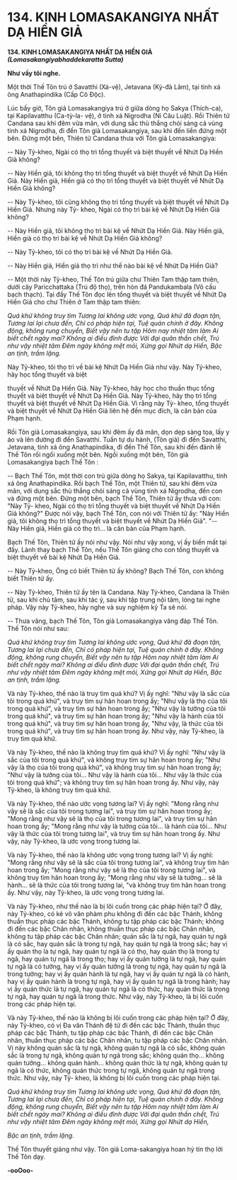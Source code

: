 # 134. KINH LOMASAKANGIYA NHẤT DẠ HIỀN GIẢ

**134. KINH LOMASAKANGIYA NHẤT DẠ HIỀN GIẢ**
***(Lomasakangiyabhaddekaratta Sutta)***

**Như vầy tôi nghe.**

Một thời Thế Tôn trú ở Savatthi (Xá-vệ), Jetavana (Kỳ-đà Lâm), tại tinh xá ông Anathapindika (Cấp Cô
Ðộc).

Lúc bấy giờ, Tôn giả Lomasakangiya trú ở giữa dòng họ Sakya (Thích-ca), tại Kapilavatthu (Ca-tỳ-la-
vệ), ở tinh xá Nigrodha (Ni Câu Luật). Rồi Thiên tử Candana sau khi đêm vừa mãn, với dung sắc thù
thắng chói sáng cả vùng tinh xá Nigrodha, đi đến Tôn giả Lomasakangiya, sau khi đến liền đứng một
bên. Ðứng một bên, Thiên tử Candana thưa với Tôn giả Lomasakangiya:

-- Này Tỷ-kheo, Ngài có thọ trì tổng thuyết và biệt thuyết về Nhứt Dạ Hiền Giả không?

-- Này Hiền giả, tôi không thọ trì tổng thuyết và biệt thuyết về Nhứt Dạ Hiền Giả. Này Hiền giả, Hiền
giả có thọ trì tổng thuyết và biệt thuyết về Nhứt Dạ Hiền Giả không?

-- Này Tỷ-kheo, tôi cũng không thọ trì tổng thuyết và biệt thuyết về Nhứt Dạ Hiền Giả. Nhưng này Tỷ-
kheo, Ngài có thọ trì bài kệ về Nhứt Dạ Hiền Giả không?

-- Này Hiền giả, tôi không thọ trì bài kệ về Nhứt Dạ Hiền Giả. Này Hiền giả, Hiền giả có thọ trì bài kệ
về Nhứt Dạ Hiền Giả không?

-- Này Tỷ-kheo, tôi có thọ trì bài kệ về Nhứt Dạ Hiền Giả.

-- Này Hiền giả, Hiền giả thọ trì như thế nào bài kệ về Nhứt Dạ Hiền Giả?

-- Một thời này Tỷ-kheo, Thế Tôn trú giữa chư Thiên Tam thập tam thiên, dưới cây Paricchattaka (Trú
độ thọ), trên hòn đá Pandukambala (Vô cấu bạch thạch). Tại đấy Thế Tôn đọc lên tổng thuyết và biệt
thuyết về Nhứt Dạ Hiền Giả cho chư Thiên ở Tam thập tam thiên:

*Quá khứ không truy tìm*
*Tương lai không ước vọng,*
*Quá khứ đã đoạn tận,*
*Tương lai lại chưa đến,*
*Chỉ có pháp hiện tại,*
*Tuệ quán chính ở đây.*
*Không động, không rung chuyển,*
*Biết vậy nên tu tập*
*Hôm nay nhiệt tâm làm*
*Ai biết chết ngày mai?*
*Không ai điều đình được*
*Với đại quân thần chết,*
*Trú như vậy nhiệt tâm*
*Ðêm ngày không mệt mỏi,*
*Xứng gọi Nhứt dạ Hiền,*
*Bậc an tịnh, trầm lặng.*

Này Tỷ-kheo, tôi thọ trì về bài kệ Nhứt Dạ Hiền Giả như vậy. Này Tỷ-kheo, hãy học tổng thuyết và biệt

thuyết về Nhứt Dạ Hiền Giả. Này Tỷ-kheo, hãy học cho thuần thục tổng thuyết và biệt thuyết về Nhứt
Dạ Hiền Giả. Này Tỷ-kheo, hãy thọ trì tổng thuyết và biệt thuyết về Nhứt Dạ Hiền Giả. Vì rằng này Tỷ-
kheo, tổng thuyết và biệt thuyết về Nhứt Dạ Hiền Giả liên hệ đến mục đích, là căn bản của Phạm hạnh.

Rồi Tôn giả Lomasakangiya, sau khi đêm ấy đã mãn, dọn dẹp sàng tọa, lấy y áo và lên đường đi đến
Savatthi. Tuần tự du hành, (Tôn giả) đi đến Savatthi, Jetavana, tinh xá ông Anathapindika, đi đến Thế
Tôn, sau khi đến đảnh lễ Thế Tôn rồi ngồi xuống một bên. Ngồi xuống một bên, Tôn giả
Lomasakangiya bạch Thế Tôn :

-- Bạch Thế Tôn, một thời con trú giữa dòng họ Sakya, tại Kapilavatthu, tinh xá ông Anathapindika. Rồi
bạch Thế Tôn, một Thiên tử, sau khi đêm vừa mãn, với dung sắc thù thắng chói sáng cả vùng tinh xá
Nigrodha, đến con và đứng một bên. Ðứng một bên, bạch Thế Tôn, Thiên tử ấy thưa với con: "Này Tỷ-
kheo, Ngài có thọ trì tổng thuyết và biệt thuyết về Nhứt Dạ Hiền Giả không?" Ðược nói vậy, bạch Thế
Tôn, con nói với Thiên tử ấy: "Này Hiền giả, tôi không thọ trì tổng thuyết và biệt thuyết về Nhứt Dạ
Hiền Giả". "-- Này Hiền giả, Hiền giả có thọ trì... là căn bản của Phạm hạnh.

Bạch Thế Tôn, Thiên tử ấy nói như vậy. Nói như vậy xong, vị ấy biến mất tại đấy. Lành thay bạch Thế
Tôn, nếu Thế Tôn giảng cho con tổng thuyết và biệt thuyết về bài kệ Nhứt Dạ Hiền Giả.

-- Này Tỷ-kheo, Ông có biết Thiên tử ấy không? Bạch Thế Tôn, con không biết Thiên tử ấy.

-- Này Tỷ-kheo, Thiên tử ấy tên là Candana. Này Tỷ-kheo, Candana là Thiên tử, sau khi chú tâm, sau
khi tác ý, sau khi tập trung nội tâm, lóng tai nghe pháp. Vậy này Tỷ-kheo, hãy nghe và suy nghiệm kỹ
Ta sẽ nói.

-- Thưa vâng, bạch Thế Tôn, Tôn giả Lomasakangiya vâng đáp Thế Tôn. Thế Tôn nói như sau:

*Quá khứ không truy tìm*
*Tương lai không ước vọng,*
*Quá khứ đã đoạn tận,*
*Tương lai lại chưa đến,*
*Chỉ có pháp hiện tại,*
*Tuệ quán chính ở đây.*
*Không động, không rung chuyển,*
*Biết vậy nên tu tập*
*Hôm nay nhiệt tâm làm*
*Ai biết chết ngày mai?*
*Không ai điều đình được*
*Với đại quân thần chết,*
*Trú như vậy nhiệt tâm*
*Ðêm ngày không mệt mỏi,*
*Xứng gọi Nhứt dạ Hiền,*
*Bậc an tịnh, trầm lặng.*

Và này Tỷ-kheo, thế nào là truy tìm quá khứ? Vị ấy nghĩ: "Như vậy là sắc của tôi trong quá khứ", và
truy tìm sự hân hoan trong ấy; "Như vậy là thọ của tôi trong quá khứ", và truy tìm sự hân hoan trong ấy;
"Như vậy là tưởng của tôi trong quá khứ", và truy tìm sự hân hoan trong ấy; "Như vậy là hành của tôi
trong quá khứ", và truy tìm sự hân hoan trong ấy, "Như vậy, là thức của tôi trong quá khứ", và truy tìm
sự hân hoan trong ấy. Như vậy, này Tỷ-kheo, là truy tìm quá khứ.

Và này Tỷ-kheo, thế nào là không truy tìm quá khứ? Vị ấy nghĩ: "Như vậy là sắc của tôi trong quá khứ",
và không truy tìm sự hân hoan trong ấy; "Như vậy là thọ của tôi trong quá khứ", và không truy tìm sự
hân hoan trong ấy; "Như vậy là tưởng của tôi... Như vậy là hành của tôi... Như vậy là thức của tôi trong
quá khứ"; và không truy tìm sự hân hoan trong ấy. Như vậy, này Tỷ-kheo, là không truy tìm quá khứ.

Và này Tỷ-kheo, thế nào ước vọng tương lai? Vị ấy nghĩ: "Mong rằng như vậy sẽ là sắc của tôi trong
tương lai", và truy tìm sự hân hoan trong ấy; "Mong rằng như vậy sẽ là thọ của tôi trong tương lai", và
truy tìm sự hân hoan trong ấy; "Mong rằng như vậy là tưởng của tôi... là hành của tôi... Như vậy là thức
của tôi trong tương lai", và truy tìm sự hân hoan trong ấy. Như vậy, này Tỷ-kheo, là ước vọng trong
tương lai.

Và này Tỷ-kheo, thế nào là không ước vọng trong tương lai? Vị ấy nghĩ: "Mong rằng như vậy sẽ là sắc
của tôi trong tương lai", và không truy tìm hân hoan trong ấy; "Mong rằng như vậy sẽ là thọ của tôi
trong tương lai", và không truy tìm hân hoan trong ấy; "Mong rằng như vậy sẽ là tưởng... sẽ là hành... sẽ
là thức của tôi trong tương lai, "và không truy tìm hân hoan trong ấy. Như vậy, này Tỷ-kheo, là ước
vọng trong tương lai.

Và này Tỷ-kheo, như thế nào là bị lôi cuốn trong các pháp hiện tại? Ở đây, này Tỷ-kheo, có kẻ vô văn
phàm phu không đi đến các bậc Thánh, không thuần thục pháp các bậc Thánh, không tu tập pháp các
bậc Thánh; không đi đến các bậc Chân nhân, không thuần thục pháp các bậc Chân nhân, không tu tập
pháp các bậc Chân nhân; quán sắc là tự ngã, hay quán tự ngã là có sắc, hay quán sắc là trong tự ngã, hay
quán tự ngã là trong sắc; hay vị ấy quán thọ là tự ngã, hay quán tự ngã là có thọ, hay quán thọ là trong tự
ngã, hay quán tự ngã là trong thọ; hay vị ấy quán tưởng là tự ngã, hay quán tự ngã là có tưởng, hay vị ấy
quán tưởng là trong tự ngã, hay quán tự ngã là trong tưởng; hay vị ấy quán hành là tự ngã, hay vị ấy
quán tự ngã là có hành, hay vị ấy quán hành là trong tự ngã, hay vị ấy quán tự ngã là trong hành; hay vị
ấy quán thức là tự ngã, hay quán tự ngã là có thức, hay quán thức là trong tự ngã, hay quán tự ngã là
trong thức. Như vậy, này Tỷ-kheo, là bị lôi cuốn trong các pháp hiện tại.

Và này Tỷ-kheo, thế nào là không bị lôi cuốn trong các pháp hiện tại? Ở đây, này Tỷ-kheo, có vị Ða văn
Thánh đệ tử đi đến các bậc Thánh, thuần thục pháp các bậc Thánh, tu tập pháp các bậc Thánh, đi đến
các bậc Chân nhân, thuần thục pháp các bậc Chân nhân, tu tập pháp các bậc Chân nhân. Vị này không
quán sắc là tự ngã, không quán tự ngã là có sắc, không quán sắc là trong tự ngã, không quán tự ngã
trong sắc; không quán thọ... không quán tưởng... không quán hành... không quán thức là tự ngã, không
quán tự ngã là có thức, không quán thức trong tự ngã, không quán tự ngã trong thức. Như vậy, này Tỷ-
kheo, là không bị lôi cuốn trong các pháp hiện tại.

*Quá khứ không truy tìm*
*Tương lai không ước vọng,*
*Quá khứ đã đoạn tận,*
*Tương lai lại chưa đến,*
*Chỉ có pháp hiện tại,*
*Tuệ quán chính ở đây.*
*Không động, không rung chuyển,*
*Biết vậy nên tu tập*
*Hôm nay nhiệt tâm làm*
*Ai biết chết ngày mai?*
*Không ai điều đình được*
*Với đại quân thần chết,*
*Trú như vậy nhiệt tâm*
*Ðêm ngày không mệt mỏi,*
*Xứng gọi Nhứt dạ Hiền,*

*Bậc an tịnh, trầm lặng.*

Thế Tôn thuyết giảng như vậy. Tôn giả Loma-sakangiya hoan hỷ tín thọ lời Thế Tôn dạy.

**-ooOoo-**

